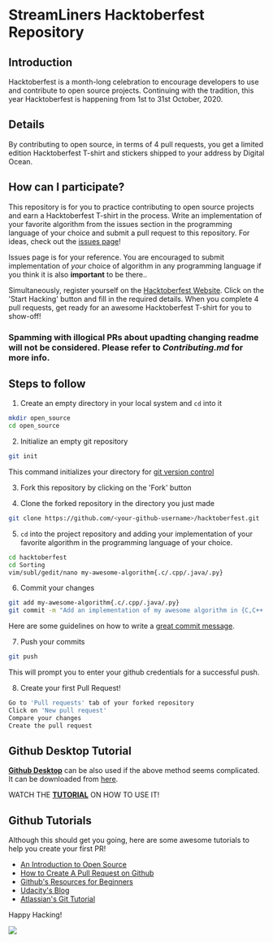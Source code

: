 # StreamLiners Hacktoberfest Repository

## Introduction

Hacktoberfest is a month-long celebration to encourage developers to use and contribute to open source projects.
Continuing with the tradition, this year Hacktoberfest is happening from 1st to 31st October, 2020.

## Details

By contributing to open source, in terms of 4 pull requests, you get a limited edition Hacktoberfest T-shirt and stickers shipped to your address by Digital Ocean.

## How can I participate?

This repository is for you to practice contributing to open source projects and earn a Hacktoberfest T-shirt in the process. Write an implementation of your favorite algorithm from the issues section in the programming language of your choice and submit a pull request to this repository. For ideas, check out the [issues page](https://github.com/iltwats/hacktoberfest/issues)!

Issues page is for your reference. You are encouraged to submit implementation of *your* choice of algorithm in any programming language if you think it is also **important** to be there..

Simultaneously, register yourself on the [Hacktoberfest Website](https://hacktoberfest.digitalocean.com/). Click on the 'Start Hacking' button and fill in the required details. When you complete 4 pull requests, get ready for an awesome Hacktoberfest T-shirt for you to show-off!

### Spamming with illogical PRs about upadting changing readme will not be considered. Please refer to *Contributing.md* for more info.


## Steps to follow

1. Create an empty directory in your local system and `cd` into it
```bash
mkdir open_source
cd open_source
```

2. Initialize an empty git repository
```bash
git init
```
This command initializes your directory for [git version control](https://www.digitalocean.com/community/tutorials/how-to-contribute-to-open-source-getting-started-with-git)

3. Fork this repository by clicking on the 'Fork' button

4. Clone the forked repository in the directory you just made
```bash
git clone https://github.com/<your-github-username>/hacktoberfest.git
```
5. `cd` into the project repository and adding your implementation of your favorite algorithm in the programming language of your choice.
```bash
cd hacktoberfest
cd Sorting
vim/subl/gedit/nano my-awesome-algorithm{.c/.cpp/.java/.py}
```
6. Commit your changes
```bash
git add my-awesome-algorithm{.c/.cpp/.java/.py}
git commit -m "Add an implementation of my awesome algorithm in {C,C++,Java,Python}"
```
Here are some guidelines on how to write a [great commit message](https://gist.github.com/robertpainsi/b632364184e70900af4ab688decf6f53).

7. Push your commits
```bash
git push
```
This will prompt you to enter your github credentials for a successful push.

8. Create your first Pull Request!
```bash
Go to 'Pull requests' tab of your forked repository
Click on 'New pull request'
Compare your changes
Create the pull request
```
## Github Desktop Tutorial
<u>**Github Desktop**</u> can be also used if the above method seems complicated. It can be downloaded from [here](https://desktop.github.com/).

WATCH THE [**TUTORIAL**](https://www.youtube.com/watch?v=77W2JSL7-r8) ON HOW TO USE IT!

## Github Tutorials
Although this should get you going, here are some awesome tutorials to help you create your first PR!
* [An Introduction to Open Source](https://www.digitalocean.com/community/tutorial_series/an-introduction-to-open-source)
* [How to Create A Pull Request on Github](https://www.digitalocean.com/community/tutorials/how-to-create-a-pull-request-on-github)
* [Github's Resources for Beginners](https://try.github.io/)
* [Udacity's Blog](https://blog.udacity.com/2015/06/a-beginners-git-github-tutorial.html)
* [Atlassian's Git Tutorial](https://www.atlassian.com/git/tutorials)

Happy Hacking!

  ![](https://media.giphy.com/media/L1R1tvI9svkIWwpVYr/giphy.gif)


